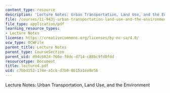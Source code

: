 ```yaml
---
content_type: resource
description: 'Lecture Notes: Urban Transportation, Land Use, and the Environment'
file: /courses/11-943j-urban-transportation-land-use-and-the-environment-spring-2002/c7bbd152174ea1cbd7b08615a1ee8e56_lecture4.pdf
file_type: application/pdf
learning_resource_types:
- Lecture Notes
license: https://creativecommons.org/licenses/by-nc-sa/4.0/
ocw_type: OCWFile
parent_title: Lecture Notes
parent_type: CourseSection
parent_uid: d94c6824-766e-f0dc-d714-c88bc9fd0fdd
resourcetype: Document
title: lecture4.pdf
uid: c7bbd152-174e-a1cb-d7b0-8615a1ee8e56
---
```

Lecture Notes: Urban Transportation, Land Use, and the Environment